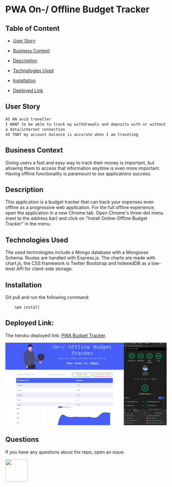 # PWA On-/ Offline Budget Tracker

## Table of Content

- [User Story](#User)

- [Business Context](#Business-Context)

- [Description](#Description)

- [Technologies Used](#Technologies-Used)

- [Installation](#Installation)

- [Deployed Link](#Deployed)

## User Story

```
AS AN avid traveller
I WANT to be able to track my withdrawals and deposits with or without a data/internet connection
SO THAT my account balance is accurate when I am traveling
```

## Business Context

Giving users a fast and easy way to track their money is important, but allowing them to access that information anytime is even more important. Having offline functionality is paramount to our applications success.

## Description

This application is a budget tracker that can track your expenses even offline as a progressive web application. For the full offline experience, open the application in a new Chrome tab. Open Chrome's three-dot menu (next to the address bar) and click on "Install Online-Offline Budget Tracker" in the menu.

## Technologies Used

The used technologies include a Mongo database with a Mongoose Schema. Routes are handled with Express.js. The charts are made with chart.js, the CSS framework is Twitter Bootstrap and IndexedDB as a low-level API for client-side storage.

## Installation

Git pull and run the following command:

```
    npm install
```

## Deployed Link:

The heroku deployed link: <a href="https://steffield-pwa-budget-tracker.herokuapp.com/">PWA Budget Tracker</a>.

![](PWA.png)

## Questions

If you have any questions about the repo, open an issue.

<img src="https://avatars0.githubusercontent.com/u/56233744?v=4" width ="70px" height="70px">
